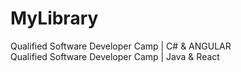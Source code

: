 # MyLibrary

Qualified Software Developer Camp | C# & ANGULAR<br>
Qualified Software Developer Camp | Java & React
